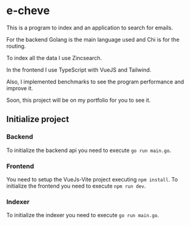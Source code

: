 # e-cheve
This is a program to index and an application to search for emails.

For the backend Golang is the main language used and Chi is for the routing.

To index all the data I use Zincsearch.

In the frontend I use TypeScript with VueJS and Tailwind.

Also, I implemented benchmarks to see the program performance and improve it.

Soon, this project will be on my portfolio for you to see it.

## Initialize project

### Backend

To initialize the backend api you need to execute `go run main.go`.

### Frontend

You need to setup the VueJs-Vite project executing `npm install`.
To initialize the frontend you need to execute `npm run dev`.

### Indexer

To initialize the indexer you need to execute `go run main.go`.
